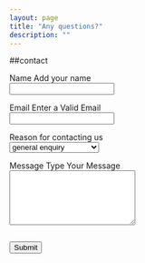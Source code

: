 ```yaml
---
layout: page
title: "Any questions?"
description: ""
---
```


##contact


<form id="form1" action="../mail.php" method="POST">

  <p>
  <label>Name <span class="small">Add your name</span></label><br />
    <input type="text" name="name">
  </p>

  <p>
  <label>Email <span class="small">Enter a Valid Email</span></label><br />
    <input type="text" name="email">
  </p>

  <p>
  <label>Reason for contacting us</label><br />
    <select name="type" size="1">
      <option value="update">general enquiry</option>
      <option value="change">private classes enquiry</option>
      <option value="addition">Dj service</option>
      <option value="new">other</option>
    </select>
  </p>

  <p>
  <label>Message <span class="small">Type Your Message</span></label><br />
    <textarea name="message" rows="6" cols="25"></textarea><br />
  </p>

  <p>
    <button type="submit" value="Send" style="margin-top:15px;">Submit</button>
  </p>

</form>

